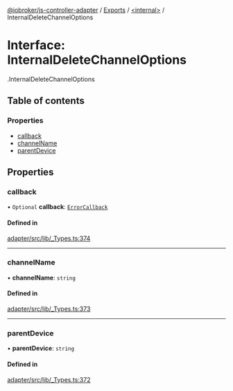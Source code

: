 [@iobroker/js-controller-adapter](../README.md) / [Exports](../modules.md) / [<internal\>](../modules/internal_.md) / InternalDeleteChannelOptions

# Interface: InternalDeleteChannelOptions

[<internal>](../modules/internal_.md).InternalDeleteChannelOptions

## Table of contents

### Properties

- [callback](internal_.InternalDeleteChannelOptions.md#callback)
- [channelName](internal_.InternalDeleteChannelOptions.md#channelname)
- [parentDevice](internal_.InternalDeleteChannelOptions.md#parentdevice)

## Properties

### callback

• `Optional` **callback**: [`ErrorCallback`](../modules/internal_.md#errorcallback)

#### Defined in

[adapter/src/lib/_Types.ts:374](https://github.com/ioBroker/ioBroker.js-controller/blob/e6dd10a9/packages/adapter/src/lib/_Types.ts#L374)

___

### channelName

• **channelName**: `string`

#### Defined in

[adapter/src/lib/_Types.ts:373](https://github.com/ioBroker/ioBroker.js-controller/blob/e6dd10a9/packages/adapter/src/lib/_Types.ts#L373)

___

### parentDevice

• **parentDevice**: `string`

#### Defined in

[adapter/src/lib/_Types.ts:372](https://github.com/ioBroker/ioBroker.js-controller/blob/e6dd10a9/packages/adapter/src/lib/_Types.ts#L372)
